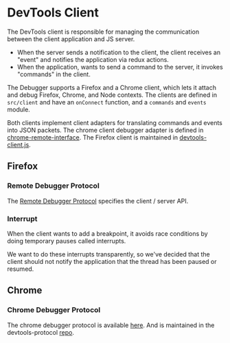# DevTools Client

The DevTools client is responsible for managing the communication between the
client application and JS server.

- When the server sends a notification to the client, the client receives an
  "event" and notifies the application via redux actions.
- When the application, wants to send a command to the server, it invokes
  "commands" in the client.

The Debugger supports a Firefox and a Chrome client, which lets it attach and
debug Firefox, Chrome, and Node contexts. The clients are defined in
`src/client` and have an `onConnect` function, and a `commands` and `events`
module.

Both clients implement client adapters for translating commands and events into
JSON packets. The chrome client debugger adapter is defined in
[chrome-remote-interface][chrome-remote-interface]. The Firefox client is maintained in
[devtools-client.js][devtools-client.js].

## Firefox

### Remote Debugger Protocol

The [Remote Debugger Protocol][protocol] specifies the client / server API.

### Interrupt

When the client wants to add a breakpoint, it avoids race conditions by doing
temporary pauses called interrupts.

We want to do these interrupts transparently, so we've decided that the client
should not notify the application that the thread has been paused or resumed.

[protocol]: https://searchfox.org/mozilla-central/source/devtools/docs/backend/protocol.md
[devtools-client.js]: https://searchfox.org/mozilla-central/source/devtools/client/devtools-client.js

## Chrome

### Chrome Debugger Protocol

The chrome debugger protocol is available [here][devtools-protocol-viewer]. And
is maintained in the devtools-protocol [repo][devtools-protocol-gh].

[chrome-remote-interface]: https://github.com/cyrus-and/chrome-remote-interface
[devtools-protocol-viewer]: https://chromedevtools.github.io/devtools-protocol/
[devtools-protocol-gh]: https://github.com/ChromeDevTools/devtools-protocol
